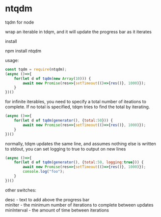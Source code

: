 # ntqdm

tqdm for node

wrap an iterable in tdqm, and it will update the progress bar as it iterates

install

npm install ntqdm


usage:

```javascript
const tqdm = require(ntqdm);
(async ()=>{
    for(let d of tqdm(new Array(10))) {
        await new Promise(res=>{setTimeout(()=>{res()}, 1000)});
    }
})() 

```


for infinite iterables, you need to specify a total number of iteations to complete. If no total is specified, tdqm tries to find the total by iterating.

```javascript
(async ()=>{
    for(let d of tqdm(generator(), {total:50})) {
        await new Promise(res=>{setTimeout(()=>{res()}, 1000)});
    }
})() 
```

normally, tdqm updates the same line, and assumes nothing else is written to stdout, you can set logging to true to output on new lines

```javascript
(async ()=>{
    for(let d of tqdm(generator(), {total:50, logging:true})) {
        await new Promise(res=>{setTimeout(()=>{res()}, 1000)});
        console.log("foo");
    }
})() 
```

other switches:

desc - text to add above the progress bar  
minIter - the minimum number of iterations to complete between updates
minInterval - the amount of time between iterations


